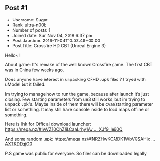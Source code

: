 ## Post #1
- Username: Sugar
- Rank: ultra-n00b
- Number of posts: 1
- Joined date: Sun Nov 04, 2018 6:37 pm
- Post datetime: 2018-11-04T10:52:49+00:00
- Post Title: Crossfire HD CBT (Unreal Engine 3)

Hello~!

About game:
It's remake of the well known Crossfire game. The first CBT was in China few weeks ago.

Does anyone have interest in unpacking CFHD .upk files ?
I tryed with uModel but it failed.

Im trying to manage how to run the game, because after launch it's just closing.
Few starting parameters from ue3 still works, but im trying to unpack upk's.
Maybe inside of them there will be cvar/starting parameter list or something. It may still have console inside to load maps offline or something.

Here is link for Official download launcher:
[https://mega.nz/#!wVZ10ChZ!iLCaaLrhy1Av ... XJf9_le60Q](https://mega.nz/#!wVZ10ChZ!iLCaaLrhy1AvXCvSMBP0uHGGcftxX9-FPXJf9_le60Q)

And some random .upk:
[https://mega.nz/#!NRZHwKCA!DK1WbVQSAHjx ... AXTKDDqjO0](https://mega.nz/#!NRZHwKCA!DK1WbVQSAHjxq28Nrbbg56o5VoW1Bw8_vAXTKDDqjO0)

P.S game was public for everyone. So files can be downloaded legally
